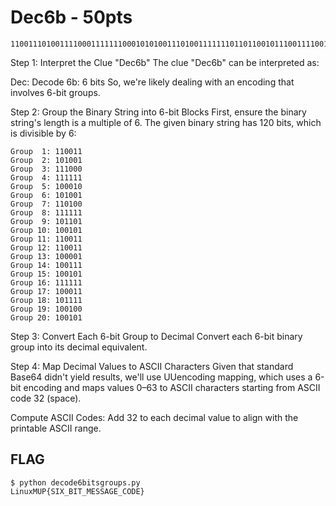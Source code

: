 # Dec6b - 50pts

```
110011101001111000111111100010101001110100111111101101100101110011110011100001100111100101111111100011101111100100100101
```

Step 1: Interpret the Clue "Dec6b"
The clue "Dec6b" can be interpreted as:

Dec: Decode
6b: 6 bits
So, we're likely dealing with an encoding that involves 6-bit groups.

Step 2: Group the Binary String into 6-bit Blocks
First, ensure the binary string's length is a multiple of 6. The given binary string has 120 bits, which is divisible by 6:

```
Group  1: 110011
Group  2: 101001
Group  3: 111000
Group  4: 111111
Group  5: 100010
Group  6: 101001
Group  7: 110100
Group  8: 111111
Group  9: 101101
Group 10: 100101
Group 11: 110011
Group 12: 110011
Group 13: 100001
Group 14: 100111
Group 15: 100101
Group 16: 111111
Group 17: 100011
Group 18: 101111
Group 19: 100100
Group 20: 100101
```

Step 3: Convert Each 6-bit Group to Decimal
Convert each 6-bit binary group into its decimal equivalent.

Step 4: Map Decimal Values to ASCII Characters
Given that standard Base64 didn't yield results, we'll use UUencoding mapping, 
which uses a 6-bit encoding and maps values 0–63 to ASCII characters starting from ASCII code 32 (space).

Compute ASCII Codes:
Add 32 to each decimal value to align with the printable ASCII range.

## FLAG

```
$ python decode6bitsgroups.py 
LinuxMUP{SIX_BIT_MESSAGE_CODE}
```